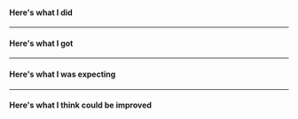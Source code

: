 <!-- If you have a question rather than an actual issue, pls use our forum:-->

<!-- https://ask.openrouteservice.org/c/sdks-->

#### Here's what I did
<!-- if applicable, best copy the coordinates of failing queries, so we can reproduce -->

---
#### Here's what I got
<!-- examine the QGIS Python window, OSMtools prints the URL and Parameters when querying. Paste that here -->

---
#### Here's what I was expecting
<!-- try being as explicit as possible here so we know how to fix this issue -->

---
#### Here's what I think could be improved
